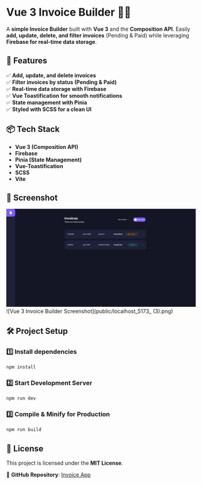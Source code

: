 # Vue 3 Invoice Builder 🧾💼

A **simple Invoice Builder** built with **Vue 3** and the **Composition API**. Easily **add, update, delete, and filter invoices** (Pending & Paid) while leveraging **Firebase for real-time data storage**.

## 🚀 Features

✅ **Add, update, and delete invoices**  
✅ **Filter invoices by status (Pending & Paid)**  
✅ **Real-time data storage with Firebase**  
✅ **Vue Toastification for smooth notifications**  
✅ **State management with Pinia**  
✅ **Styled with SCSS for a clean UI**  

## 📦 Tech Stack

- **Vue 3 (Composition API)**
- **Firebase**
- **Pinia (State Management)**
- **Vue-Toastification**
- **SCSS**
- **Vite**

## 📸 Screenshot
![Vue 3 Invoice Builder Screenshot](public/localhost_5173_.png)
![Vue 3 Invoice Builder Screenshot](public/localhost_5173_ (3).png)

## 🛠️ Project Setup

### **1️⃣ Install dependencies**  
```sh
npm install
```

### **2️⃣ Start Development Server**  
```sh
npm run dev
```

### **3️⃣ Compile & Minify for Production**  
```sh
npm run build
```

## 📜 License
This project is licensed under the **MIT License**.

🔗 **GitHub Repository**: [Invoice App](https://github.com/Amal-AM4/Invoice-app)
